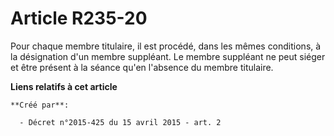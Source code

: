 # Article R235-20

Pour chaque membre titulaire, il est procédé, dans les mêmes conditions, à la désignation d'un membre suppléant. Le membre
suppléant ne peut siéger et être présent à la séance qu'en l'absence du membre titulaire.

**Liens relatifs à cet article**

	**Créé par**:

	  - Décret n°2015-425 du 15 avril 2015 - art. 2
